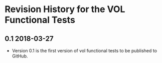 # Revision History for the VOL Functional Tests

## 0.1 2018-03-27
* Version 0.1 is the first version of vol functional tests to be published to GitHub.
